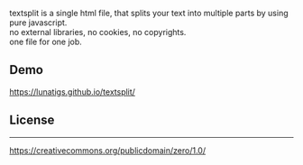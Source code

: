 textsplit is a single html file, that splits your text into multiple parts by using pure javascript.  
no external libraries, no cookies, no copyrights.  
one file for one job.  

## Demo
https://lunatigs.github.io/textsplit/

## License
-------
https://creativecommons.org/publicdomain/zero/1.0/